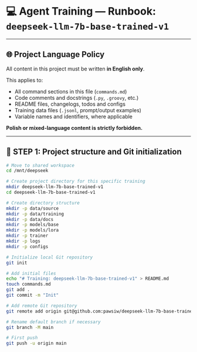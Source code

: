 # 💻 Agent Training — Runbook: `deepseek-llm-7b-base-trained-v1`

---

## 🌐 Project Language Policy

All content in this project must be written **in English only**.

This applies to:
- All command sections in this file (`commands.md`)
- Code comments and docstrings (`.py`, `.groovy`, etc.)
- README files, changelogs, todos and configs
- Training data files (`.jsonl`, prompt/output examples)
- Variable names and identifiers, where applicable

**Polish or mixed-language content is strictly forbidden.**

---

## 🧱 STEP 1: Project structure and Git initialization

```bash
# Move to shared workspace
cd /mnt/deepseek

# Create project directory for this specific training
mkdir deepseek-llm-7b-base-trained-v1
cd deepseek-llm-7b-base-trained-v1

# Create directory structure
mkdir -p data/source
mkdir -p data/training
mkdir -p data/docs
mkdir -p models/base
mkdir -p models/lora
mkdir -p trainer
mkdir -p logs
mkdir -p configs

# Initialize local Git repository
git init

# Add initial files
echo "# Training: deepseek-llm-7b-base-trained-v1" > README.md
touch commands.md
git add .
git commit -m "Init"

# Add remote Git repository 
git remote add origin git@github.com:pawsiw/deepseek-llm-7b-base-trained-v1.git

# Rename default branch if necessary
git branch -M main

# First push
git push -u origin main

